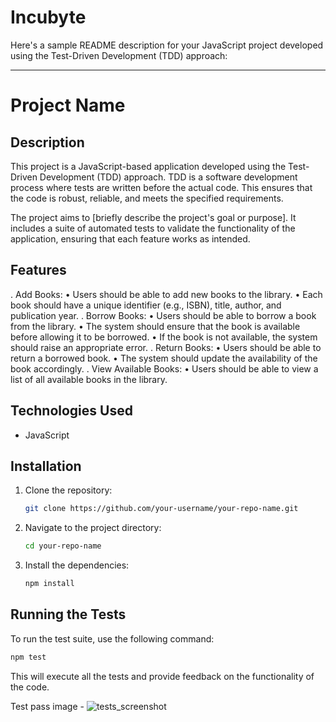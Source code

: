 # Incubyte

Here's a sample README description for your JavaScript project developed using the Test-Driven Development (TDD) approach:

---

# Project Name

## Description

This project is a JavaScript-based application developed using the Test-Driven Development (TDD) approach. TDD is a software development process where tests are written before the actual code. This ensures that the code is robust, reliable, and meets the specified requirements.

The project aims to [briefly describe the project's goal or purpose]. It includes a suite of automated tests to validate the functionality of the application, ensuring that each feature works as intended.

## Features

. Add Books:
• Users should be able to add new books to the library.
• Each book should have a unique identifier (e.g., ISBN), title, author, and
publication year.
. Borrow Books:
• Users should be able to borrow a book from the library.
• The system should ensure that the book is available before allowing it to be
borrowed.
• If the book is not available, the system should raise an appropriate error.
. Return Books:
• Users should be able to return a borrowed book.
• The system should update the availability of the book accordingly.
. View Available Books:
• Users should be able to view a list of all available books in the library.

## Technologies Used

- JavaScript


## Installation

1. Clone the repository:
   ```bash
   git clone https://github.com/your-username/your-repo-name.git
   ```

2. Navigate to the project directory:
   ```bash
   cd your-repo-name
   ```

3. Install the dependencies:
   ```bash
   npm install
   ```

## Running the Tests

To run the test suite, use the following command:

```bash
npm test
```

This will execute all the tests and provide feedback on the functionality of the code.


Test pass image -
![tests_screenshot](https://github.com/user-attachments/assets/541db21b-194f-419a-a4ff-1c3fc4d94f0f)
